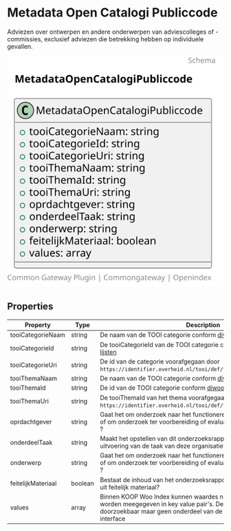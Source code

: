 # Metadata Open Catalogi Publiccode

Adviezen over ontwerpen en andere onderwerpen van adviescolleges of -commissies, exclusief adviezen die betrekking hebben op individuele gevallen.

![Class Diagram](https://github.com/CommonGateway/OpenIndex/blob/federatief-endpoint/docs/schema/Metadata.oc_publiccode.svg)

## Properties

| Property | Type | Description | Required |
|----------|------|-------------|----------|
| tooiCategorieNaam | string | De naam van de TOOI categorie conform [diwoo metadata lijsten](https://standaarden.overheid.nl/diwoo/metadata/doc/0.9.1/diwoo-metadata-lijsten_xsd_Simple_Type_diwoo_scw_woo_informatiecategorieen) | No |
| tooiCategorieId | string | De tooiCategorieId van de TOOI categorie conform [diwoo metadata lijsten](https://standaarden.overheid.nl/diwoo/metadata/doc/0.9.1/diwoo-metadata-lijsten_xsd_Simple_Type_diwoo_scw_woo_informatiecategorieen) | No |
| tooiCategorieUri | string | De id van de categorie voorafgegaan door `https://identifier.overheid.nl/tooi/def/thes/kern/[tooiCategorieId]` | No |
| tooiThemaNaam | string | De naam van de TOOI categorie conform [diwoo metadata lijsten](https://standaarden.overheid.nl/diwoo/metadata/doc/0.9.1/diwoo-metadata-lijsten_xsd_Simple_Type_diwoo_scw_woo_informatiecategorieen) | No |
| tooiThemaId | string | De id van de TOOI categorie conform [diwoo metadata lijsten](https://standaarden.overheid.nl/diwoo/metadata/doc/0.9.1/diwoo-metadata-lijsten_xsd_Simple_Type_diwoo_scw_woo_informatiecategorieen) | No |
| tooiThemaUri | string | De tooiThemaId van het thema voorafgegaan door `https://identifier.overheid.nl/tooi/def/thes/kern/[tooiThemaId]` | No |
| oprdachtgever | string | Gaat het om onderzoek naar het functioneren van de eigen organisatie of om onderzoek ter voorbereiding of evaluatie van beleid of uitvoering ? | Yes |
| onderdeelTaak | string | Maakt het opstellen van dit onderzoeksrapport onderdeel uit van de uitvoering van de taak van deze organisatie? | Yes |
| onderwerp | string | Gaat het om onderzoek naar het functioneren van de eigen organisatie 0 of om onderzoek ter voorbereiding of evaluatie van beleid of uitvoering ? | Yes |
| feitelijkMateriaal | boolean | Bestaat de inhoud van het onderzoeksrapport voor het grootste deel O uit feitelijk materiaal? | Yes |
| values | array | Binnen KOOP Woo Index kunnen waardes niet uitlijnen op TOOI wel worden meegegeven in key value pair's. Deze zijn vervolgens wel doorzoekbaar maar geen onderdeel van de open.overheid.nl user interface | No |
